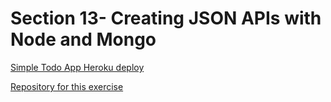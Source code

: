 <h1>Section 13- Creating JSON APIs with Node and Mongo</h1>
<p><a href="https://simple-todo-api-app.herokuapp.com/">Simple Todo App Heroku deploy</a></p>
<p><a href="./todos_api/">Repository for this exercise</a></p>
